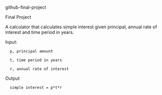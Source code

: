 github-final-project

Final Project

A calculator that calculates simple interest given principal, annual rate of interest and time period in years.

Input:

      p, principal amount
   
      t, time period in years
   
      r, annual rate of interest

Output
   
      simple interest = p*t*r
